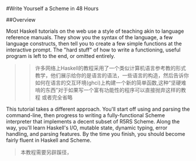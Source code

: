 #Write Yourself a Scheme in 48 Hours

##Overview


Most Haskell tutorials on the web use a style of teaching akin to language reference manuals. They show you the syntax of the language, a few language constructs, then tell you to create a few simple functions at the interactive prompt. The "hard stuff" of how to write a functioning, useful program is left to the end, or omitted entirely.

>>许多网络上Haskell的教程采用了一个类似计算机语言参考教的形式教学，他们展示给你的是语言的语法，一些语言的构造，然后告诉你如何在语言的交互环境(ghci)上构建一个新的简单函数,这种“坚硬难啃的东西”对于如果写一个富有功能性的程序可以直接抛弃这样的教程 或者完全省略



This tutorial takes a different approach. You'll start off using and parsing the command-line, then progress to writing a fully-functional Scheme interpreter that implements a decent subset of R5RS Scheme. Along the way, you'll learn Haskell's I/O, mutable state, dynamic typing, error handling, and parsing features. By the time you finish, you should become fairly fluent in Haskell and Scheme.

>本教程需要另辟蹊径，
